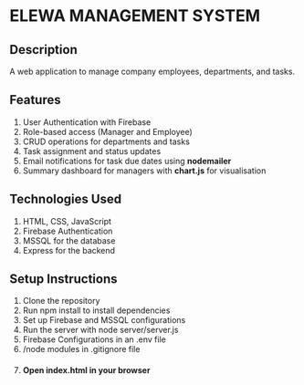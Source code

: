 <h1><strong>ELEWA MANAGEMENT SYSTEM</strong></h1>

<h2><strong>Description</strong></h2>

A web application to manage company employees, departments, and tasks.

<h2><strong>Features</strong></h2>

1. User Authentication with Firebase
2. Role-based access (Manager and Employee)
3. CRUD operations for departments and tasks
4. Task assignment and status updates
5. Email notifications for task due dates using **nodemailer**
6. Summary dashboard for managers with **chart.js** for visualisation
   
<h2><strong>Technologies Used</strong></h2>

1. HTML, CSS, JavaScript
2. Firebase Authentication
3. MSSQL for the database
4. Express for the backend
   
<h2><strong>Setup Instructions</strong></h2>

1. Clone the repository
2. Run npm install to install dependencies
3. Set up Firebase and MSSQL configurations
4. Run the server with node server/server.js
5. Firebase Configurations in an .env file
6. /node modules in .gitignore file
7. <h4><strong>Open index.html in your browser</strong></h4>


